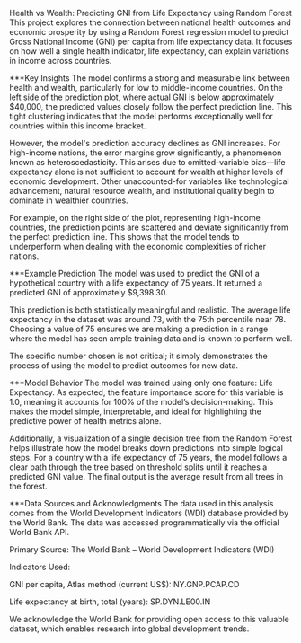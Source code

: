Health vs Wealth: Predicting GNI from Life Expectancy using Random Forest
This project explores the connection between national health outcomes and economic prosperity by using a Random Forest regression model to predict Gross National Income (GNI) per capita from life expectancy data. It focuses on how well a single health indicator, life expectancy, can explain variations in income across countries.

***Key Insights
The model confirms a strong and measurable link between health and wealth, particularly for low to middle-income countries. On the left side of the prediction plot, where actual GNI is below approximately $40,000, the predicted values closely follow the perfect prediction line. This tight clustering indicates that the model performs exceptionally well for countries within this income bracket.

However, the model's prediction accuracy declines as GNI increases. For high-income nations, the error margins grow significantly, a phenomenon known as heteroscedasticity. This arises due to omitted-variable bias—life expectancy alone is not sufficient to account for wealth at higher levels of economic development. Other unaccounted-for variables like technological advancement, natural resource wealth, and institutional quality begin to dominate in wealthier countries.

For example, on the right side of the plot, representing high-income countries, the prediction points are scattered and deviate significantly from the perfect prediction line. This shows that the model tends to underperform when dealing with the economic complexities of richer nations.

***Example Prediction
The model was used to predict the GNI of a hypothetical country with a life expectancy of 75 years. It returned a predicted GNI of approximately $9,398.30.

This prediction is both statistically meaningful and realistic. The average life expectancy in the dataset was around 73, with the 75th percentile near 78. Choosing a value of 75 ensures we are making a prediction in a range where the model has seen ample training data and is known to perform well.

The specific number chosen is not critical; it simply demonstrates the process of using the model to predict outcomes for new data.

***Model Behavior
The model was trained using only one feature: Life Expectancy. As expected, the feature importance score for this variable is 1.0, meaning it accounts for 100% of the model’s decision-making. This makes the model simple, interpretable, and ideal for highlighting the predictive power of health metrics alone.

Additionally, a visualization of a single decision tree from the Random Forest helps illustrate how the model breaks down predictions into simple logical steps. For a country with a life expectancy of 75 years, the model follows a clear path through the tree based on threshold splits until it reaches a predicted GNI value. The final output is the average result from all trees in the forest.

***Data Sources and Acknowledgments
The data used in this analysis comes from the World Development Indicators (WDI) database provided by the World Bank. The data was accessed programmatically via the official World Bank API.

Primary Source: The World Bank – World Development Indicators (WDI)

Indicators Used:

GNI per capita, Atlas method (current US$): NY.GNP.PCAP.CD

Life expectancy at birth, total (years): SP.DYN.LE00.IN

We acknowledge the World Bank for providing open access to this valuable dataset, which enables research into global development trends.


